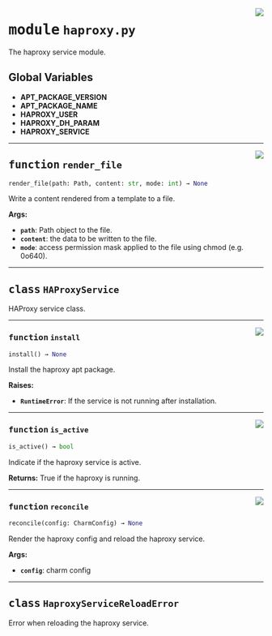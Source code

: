 <!-- markdownlint-disable -->

<a href="../src/haproxy.py#L0"><img align="right" style="float:right;" src="https://img.shields.io/badge/-source-cccccc?style=flat-square"></a>

# <kbd>module</kbd> `haproxy.py`
The haproxy service module. 

**Global Variables**
---------------
- **APT_PACKAGE_VERSION**
- **APT_PACKAGE_NAME**
- **HAPROXY_USER**
- **HAPROXY_DH_PARAM**
- **HAPROXY_SERVICE**

---

<a href="../src/haproxy.py#L106"><img align="right" style="float:right;" src="https://img.shields.io/badge/-source-cccccc?style=flat-square"></a>

## <kbd>function</kbd> `render_file`

```python
render_file(path: Path, content: str, mode: int) → None
```

Write a content rendered from a template to a file. 



**Args:**
 
 - <b>`path`</b>:  Path object to the file. 
 - <b>`content`</b>:  the data to be written to the file. 
 - <b>`mode`</b>:  access permission mask applied to the  file using chmod (e.g. 0o640). 


---

## <kbd>class</kbd> `HAProxyService`
HAProxy service class. 




---

<a href="../src/haproxy.py#L50"><img align="right" style="float:right;" src="https://img.shields.io/badge/-source-cccccc?style=flat-square"></a>

### <kbd>function</kbd> `install`

```python
install() → None
```

Install the haproxy apt package. 



**Raises:**
 
 - <b>`RuntimeError`</b>:  If the service is not running after installation. 

---

<a href="../src/haproxy.py#L74"><img align="right" style="float:right;" src="https://img.shields.io/badge/-source-cccccc?style=flat-square"></a>

### <kbd>function</kbd> `is_active`

```python
is_active() → bool
```

Indicate if the haproxy service is active. 



**Returns:**
  True if the haproxy is running. 

---

<a href="../src/haproxy.py#L65"><img align="right" style="float:right;" src="https://img.shields.io/badge/-source-cccccc?style=flat-square"></a>

### <kbd>function</kbd> `reconcile`

```python
reconcile(config: CharmConfig) → None
```

Render the haproxy config and reload the haproxy service. 



**Args:**
 
 - <b>`config`</b>:  charm config 


---

## <kbd>class</kbd> `HaproxyServiceReloadError`
Error when reloading the haproxy service. 






